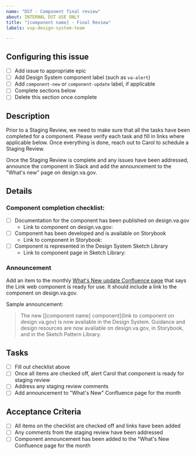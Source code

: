 ```yaml
---
name: "DST - Component final review"
about: INTERNAL DST USE ONLY
title: "[component name] - Final Review"
labels: vsp-design-system-team

---
```


## Configuring this issue
- [ ] Add issue to appropriate epic
- [ ] Add Design System component label (such as `va-alert`)
- [ ] Add `component-new` or `component-update` label, if applicable
- [ ] Complete sections below
- [ ] Delete this section once complete

## Description
Prior to a Staging Review, we need to make sure that all the tasks have been completed for a component. Please verify each task and fill in links where applicable below. Once everything is done, reach out to Carol to schedule a Staging Review.

Once the Staging Review is complete and any issues have been addressed, announce the component in Slack and add the announcement to the "What's new" page on design.va.gov.

## Details
### Component completion checklist:
- [ ] Documentation for the component has been published on design.va.gov
    - Link to component on design.va.gov: 
- [ ] Component has been developed and is available on Storybook
    - Link to component in Storybook:
- [ ] Component is represented in the Design System Sketch Library
    - Link to component page in Sketch Library:

### Announcement
Add an item to the monthly [What's New update Confluence page](https://vfs.atlassian.net/wiki/spaces/DST/pages/2301100061/Monthly+DS+Updates+to+What+s+New) that says the Link web component is ready for use. It should include a link to the component on design.va.gov.

Sample announcement:
> The new [[component name] component](link to component on design.va.gov) is now available in the Design System. Guidance and design resources are now available on design.va.gov, in Storybook, and in the Sketch Pattern Library.

## Tasks
- [ ] Fill out checklist above
- [ ] Once all items are checked off, alert Carol that component is ready for staging review
- [ ] Address any staging review comments
- [ ] Add announcement to "What's New" Confluence page for the month

## Acceptance Criteria
- [ ] All items on the checklist are checked off and links have been added
- [ ] Any comments from the staging review have been addressed
- [ ] Component announcement has been added to the "What's New Confluence page for the month